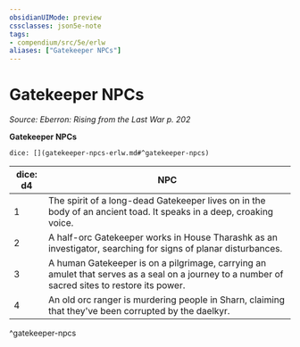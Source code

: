 ```yaml
---
obsidianUIMode: preview
cssclasses: json5e-note
tags:
- compendium/src/5e/erlw
aliases: ["Gatekeeper NPCs"]
---
```

# Gatekeeper NPCs
*Source: Eberron: Rising from the Last War p. 202* 

**Gatekeeper NPCs**

`dice: [](gatekeeper-npcs-erlw.md#^gatekeeper-npcs)`

| dice: d4 | NPC |
|----------|-----|
| 1 | The spirit of a long-dead Gatekeeper lives on in the body of an ancient toad. It speaks in a deep, croaking voice. |
| 2 | A half-orc Gatekeeper works in House Tharashk as an investigator, searching for signs of planar disturbances. |
| 3 | A human Gatekeeper is on a pilgrimage, carrying an amulet that serves as a seal on a journey to a number of sacred sites to restore its power. |
| 4 | An old orc ranger is murdering people in Sharn, claiming that they've been corrupted by the daelkyr. |
^gatekeeper-npcs
